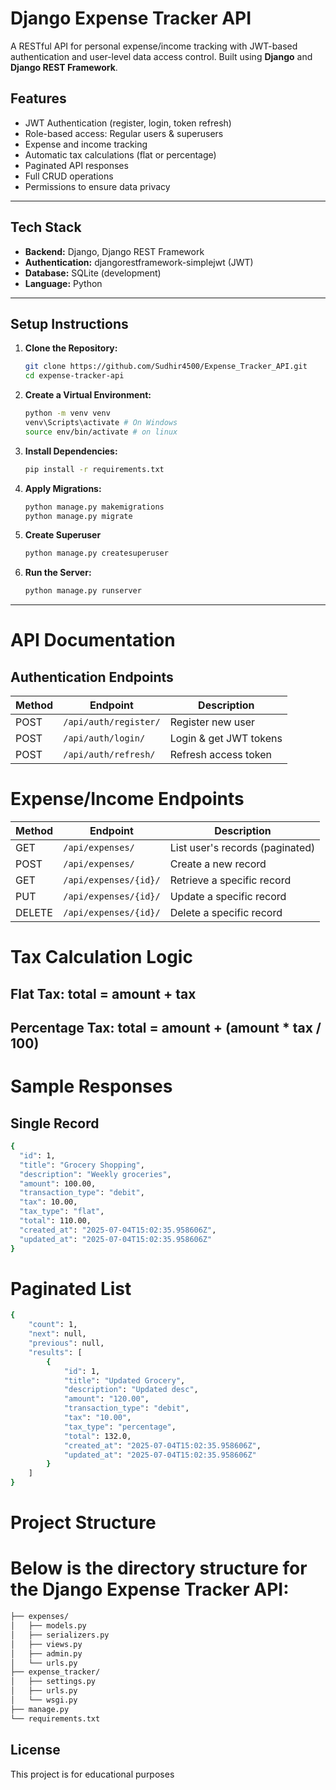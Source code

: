 # Django Expense Tracker API

A RESTful API for personal expense/income tracking with JWT-based authentication and user-level data access control. Built using **Django** and **Django REST Framework**.

## Features

- JWT Authentication (register, login, token refresh)
- Role-based access: Regular users & superusers
- Expense and income tracking
- Automatic tax calculations (flat or percentage)
- Paginated API responses
- Full CRUD operations
- Permissions to ensure data privacy

---

## Tech Stack

- **Backend:** Django, Django REST Framework
- **Authentication:** djangorestframework-simplejwt (JWT)
- **Database:** SQLite (development)
- **Language:** Python 

---

## Setup Instructions

1. **Clone the Repository:**

   ```bash
   git clone https://github.com/Sudhir4500/Expense_Tracker_API.git
   cd expense-tracker-api

2. **Create a Virtual Environment:**
    ```bash
    python -m venv venv
    venv\Scripts\activate # On Windows
    source env/bin/activate # on linux

3. **Install Dependencies:**
    ```bash
    pip install -r requirements.txt

4. **Apply Migrations:**
    ```bash
    python manage.py makemigrations
    python manage.py migrate

5. **Create Superuser**
    ```bash
    python manage.py createsuperuser
6. **Run the Server:**
    ```bash
    python manage.py runserver

---

# API Documentation
## Authentication Endpoints
| Method | Endpoint              | Description            |
| ------ | --------------------- | ---------------------- |
| POST   | `/api/auth/register/` | Register new user      |
| POST   | `/api/auth/login/`    | Login & get JWT tokens |
| POST   | `/api/auth/refresh/`  | Refresh access token   |

# Expense/Income Endpoints
| Method | Endpoint              | Description                     |
| ------ | --------------------- | ------------------------------- |
| GET    | `/api/expenses/`      | List user's records (paginated) |
| POST   | `/api/expenses/`      | Create a new record             |
| GET    | `/api/expenses/{id}/` | Retrieve a specific record      |
| PUT    | `/api/expenses/{id}/` | Update a specific record        |
| DELETE | `/api/expenses/{id}/` | Delete a specific record        |

# Tax Calculation Logic
## Flat Tax: total = amount + tax
## Percentage Tax: total = amount + (amount * tax / 100)

# Sample Responses
## Single Record
```bash
{
  "id": 1,
  "title": "Grocery Shopping",
  "description": "Weekly groceries",
  "amount": 100.00,
  "transaction_type": "debit",
  "tax": 10.00,
  "tax_type": "flat",
  "total": 110.00,
  "created_at": "2025-07-04T15:02:35.958606Z",
  "updated_at": "2025-07-04T15:02:35.958606Z"
}
```

# Paginated List
```bash
{
    "count": 1,
    "next": null,
    "previous": null,
    "results": [
        {
            "id": 1,
            "title": "Updated Grocery",
            "description": "Updated desc",
            "amount": "120.00",
            "transaction_type": "debit",
            "tax": "10.00",
            "tax_type": "percentage",
            "total": 132.0,
            "created_at": "2025-07-04T15:02:35.958606Z",
            "updated_at": "2025-07-04T15:02:35.958606Z"
        }
    ]
}
```



# Project Structure
# Below is the directory structure for the Django Expense Tracker API:
   ```bash
├── expenses/
│   ├── models.py
│   ├── serializers.py
│   ├── views.py
│   ├── admin.py
│   └── urls.py
├── expense_tracker/
│   ├── settings.py
│   ├── urls.py
│   └── wsgi.py
├── manage.py
└── requirements.txt

```
## License
This project is for educational purposes







